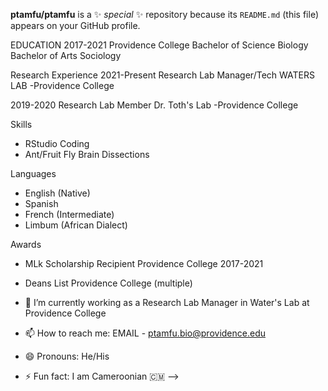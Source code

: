 **ptamfu/ptamfu** is a ✨ _special_ ✨ repository because its `README.md` (this file) appears on your GitHub profile.


EDUCATION 
2017-2021
Providence College 
Bachelor of Science Biology
Bachelor of Arts Sociology

Research Experience
2021-Present
Research Lab Manager/Tech WATERS LAB
-Providence College 

2019-2020
Research Lab Member 
Dr. Toth's Lab
-Providence College

Skills
- RStudio Coding
- Ant/Fruit Fly Brain Dissections

Languages
- English (Native)
- Spanish
- French (Intermediate)
- Limbum (African Dialect)

Awards
- MLk Scholarship Recipient Providence College 2017-2021
- Deans List Providence College (multiple)


- 🔭 I’m currently working as a Research Lab Manager in Water's Lab at Providence College
- 📫 How to reach me: EMAIL - ptamfu.bio@providence.edu
- 😄 Pronouns: He/His
- ⚡ Fun fact: I am Cameroonian 🇨🇲
-->
